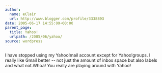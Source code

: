 ```yaml
---
author:
  name: eClair
  url: http://www.blogger.com/profile/3338893
date: 2005-06-17 14:55:00+00:00
parent_page:
  title: Yahoo!
  urlpath: /2005/06/yahoo/
source: wordpress
---
```


I have stopped using my Yahoo!mail account except for Yahoo!groups. I really  like Gmail better -- not just the amount of inbox space but also labels and  what not.Whoa! You really are playing around with Yahoo!